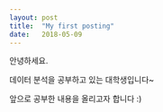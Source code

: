 ```yaml
---
layout: post
title:  "My first posting"
date:   2018-05-09
---
```


안녕하세요.

데이터 분석을 공부하고 있는 대학생입니다~

앞으로 공부한 내용을 올리고자 합니다 :)